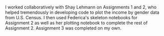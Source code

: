 I worked collaboratively with Shay Lehmann on Assignments 1 and 2, who helped tremendously in 
developing code to plot the income by gender data from U.S. Census. I then used Federica's skeleton notebooks for Assignment 2 as well as
her plotting notebook to complete the rest of Assignment 2.
Assignment 3 was completed on my own.
